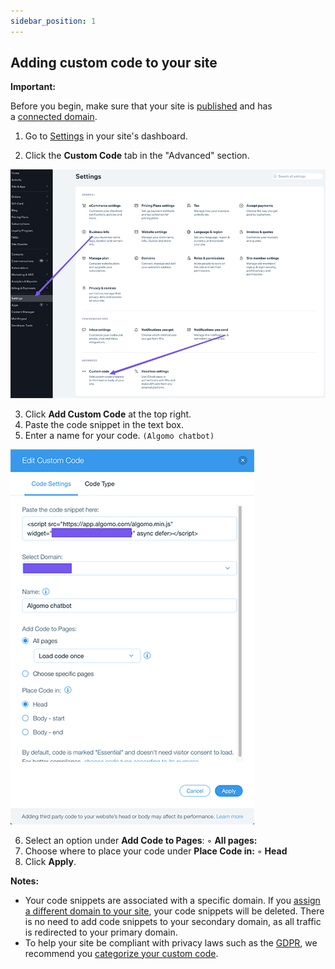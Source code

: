 ```yaml
---
sidebar_position: 1
---
```


## Adding custom code to your site

**Important:**

Before you begin, make sure that your site is [published](https://support.wix.com/en/article/publishing-your-site-6980885) and has a [connected domain](https://support.wix.com/en/article/connecting-a-domain-to-your-site).

1. Go to [Settings](https://www.wix.com/my-account/site-selector/?buttonText=Open%20Settings&title=Select%20a%20Site&autoSelectOnSingleSite=true&actionUrl=https://www.wix.com/dashboard/{{metaSiteId}}/settings) in your site's dashboard.

2. Click the **Custom Code** tab in the "Advanced" section.

![Wix](../images/wix/Untitled.png)

3. Click **Add Custom Code** at the top right.
4. Paste the code snippet in the text box. 
5. Enter a name for your code. `(Algomo chatbot)`

![Wix](../images/wix/Untitled%201.png)

6. Select an option under **Add Code to Pages**:
    ◦ **All pages:** 
7. Choose where to place your code under **Place Code in:**
    ◦ **Head**
8. Click **Apply**.

**Notes:**

- Your code snippets are associated with a specific domain. If you [assign a different domain to your site](https://support.wix.com/en/article/assigning-a-domain-to-your-wix-site), your code snippets will be deleted. There is no need to add code snippets to your secondary domain, as all traffic is redirected to your primary domain.
- To help your site be compliant with privacy laws such as the [GDPR](https://support.wix.com/en/article/preparing-your-wix-site-for-the-gdpr), we recommend you [categorize your custom code](https://support.wix.com/en/article/categorizing-your-custom-code).